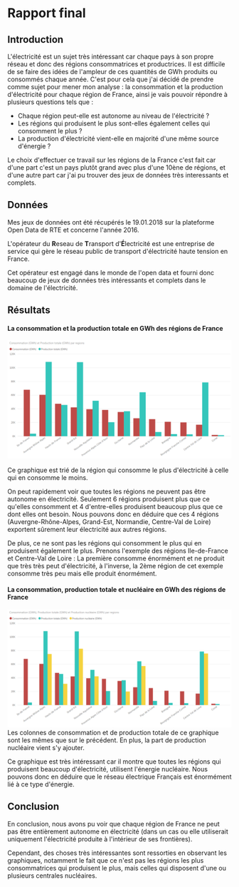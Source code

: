 # Rapport final

## Introduction
L'électricité est un sujet très intéressant car chaque pays à son propre réseau et donc des régions consommatrices et productrices. Il est difficile de se faire des idées de l'ampleur de ces quantités de GWh produits ou consommés chaque année. C'est pour cela que j'ai décidé de prendre comme sujet pour mener mon analyse : la consommation et la production d'électricité pour chaque région de France, ainsi je vais pouvoir répondre à plusieurs questions tels que :

- Chaque région peut-elle est autonome au niveau de l'électricité ?
- Les régions qui produisent le plus sont-elles également celles qui consomment le plus ?
- La production d'électricité vient-elle en majorité d'une même source d'énergie ?

Le choix d'effectuer ce travail sur les régions de la France c'est fait car d'une part c'est un pays plutôt grand avec plus d'une 10ène de régions, et d'une autre part car j'ai pu trouver des jeux de données très interessants et complets.

## Données
Mes jeux de données ont été récupérés le 19.01.2018 sur la plateforme Open Data de RTE et concerne l'année 2016.

L'opérateur du **R**eseau de **T**ransport d'**É**lectricité est une entreprise de service qui gère le réseau public de transport d'électricité haute tension en France.

Cet opérateur est engagé dans le monde de l'open data et fourni donc beaucoup de jeux de données très intéressants et complets dans le domaine de l'électricité.

## Résultats
#### La consommation et la production totale en GWh des régions de France
![Graphique 1](https://github.com/gollgot/BI1-project/blob/master/figures/final/conso_prod-tot.png "Consommation et Production des régions de France")

Ce graphique est trié de la région qui consomme le plus d'électricité à celle qui en consomme le moins.

On peut rapidement voir que toutes les régions ne peuvent pas être autonome en électricité. Seulement 6 régions produisent plus que ce qu'elles consomment et 4 d'entre-elles produisent beaucoup plus que ce dont elles ont besoin. Nous pouvons donc en déduire que ces 4 régions (Auvergne-Rhône-Alpes, Grand-Est, Normandie, Centre-Val de Loire) exportent sûrement leur électricité aux autres régions.

De plus, ce ne sont pas les régions qui consomment le plus qui en produisent également le plus. Prenons l'exemple des régions Ile-de-France et Centre-Val de Loire : La première consomme énormément et ne produit que très très peut d'électricité, à l'inverse, la 2ème région de cet exemple consomme très peu mais elle produit énormément.

#### La consommation, production totale et nucléaire en GWh des régions de France
![Graphique 2](https://github.com/gollgot/BI1-project/blob/master/figures/final/conso_prod-tot_prod-nucl.png "Consommation¨, production totale et nucléaire des régions de France")
Les colonnes de consommation et de production totale de ce graphique sont les mêmes que sur le précédent. En plus, la part de production nucléaire vient s'y ajouter.

Ce graphique est très intéressant car il montre que toutes les régions qui produisent beaucoup d'électricité, utilisent l'énergie nucléaire. Nous pouvons donc en déduire que le réseau électrique Français est énormément lié à ce type d'énergie.

## Conclusion
En conclusion, nous avons pu voir que chaque région de France ne peut pas être entièrement autonome en électricité (dans un cas ou elle utiliserait uniquement l'électricité produite à l'intérieur de ses frontières).

Cependant, des choses très intéressantes sont ressorties en observant les graphiques, notamment le fait que ce n'est pas les régions les plus consommatrices qui produisent le plus, mais celles qui disposent d'une ou plusieurs centrales nucléaires.